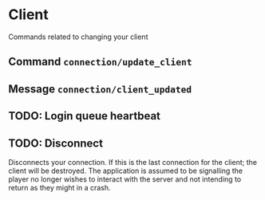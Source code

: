 # Client
Commands related to changing your client

## Command `connection/update_client`


## Message `connection/client_updated`


## TODO: Login queue heartbeat


## TODO: Disconnect
Disconnects your connection. If this is the last connection for the client; the client will be destroyed. The application is assumed to be signalling the player no longer wishes to interact with the server and not intending to return as they might in a crash.
